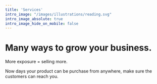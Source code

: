 ```yaml
---
title: 'Services'
intro_image: "/images/illustrations/reading.svg"
intro_image_absolute: true
intro_image_hide_on_mobile: false
---
```


# Many ways to grow your business. 


More exposure = selling more.

Now days your product can be purchase from anywhere, make sure the customers can reach you. 